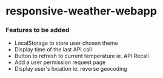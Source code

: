 # responsive-weather-webapp

### Features to be added
- LocalStorage to store user chosen theme
- Display time of the last API call
- Button to refresh to current temperature ie. API Recall
- Add a user permission request page
- Display user's location ie. reverse geocoding